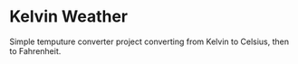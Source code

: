 
# Kelvin Weather

Simple temputure converter project converting from Kelvin to Celsius, then to Fahrenheit.

